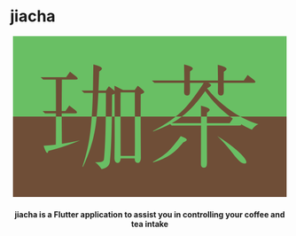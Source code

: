 # jiacha
<p align="center">
  <img src="./jiacha-logo.png">
</p>
<h4 align="center">jiacha is a Flutter application to assist you in controlling your coffee and tea intake</h4>
